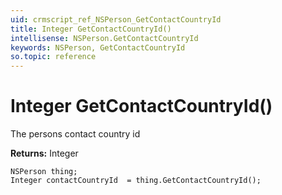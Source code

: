 ```yaml
---
uid: crmscript_ref_NSPerson_GetContactCountryId
title: Integer GetContactCountryId()
intellisense: NSPerson.GetContactCountryId
keywords: NSPerson, GetContactCountryId
so.topic: reference
---
```


# Integer GetContactCountryId()

The persons contact country id

**Returns:** Integer

```crmscript
NSPerson thing;
Integer contactCountryId  = thing.GetContactCountryId();
```

